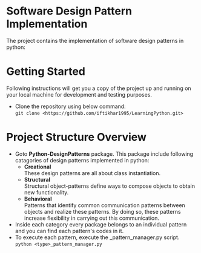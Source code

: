 # Software Design Pattern Implementation
The project contains the implementation of software design patterns in python:

# Getting Started
Following instructions will get you a copy of the project up and running on your local machine for development and testing 
purposes.

- Clone the repository using below command:\
   ```git clone <https://github.com/iftikhar1995/LearningPython.git>```

# Project Structure Overview
- Goto **Python-DesignPatterns** package. This package include following catagories of design patterns implemented in 
python:
   - **Creational**\
      These design patterns are all about class instantiation.
   - **Structural**\
      Structural object-patterns define ways to compose objects to obtain new functionality.
   - **Behavioral**\
      Patterns that identify common communication patterns between objects and realize these patterns. By doing so, 
      these patterns increase flexibility in carrying out this communication.
- Inside each category every package belongs to an individual pattern and you can find each pattern's codes in it.
- To execute each pattern, execute the <type>_pattern_manager.py script.\
   `python <type>_pattern_manager.py`